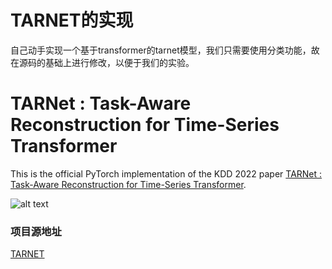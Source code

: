 # TARNET的实现
自己动手实现一个基于transformer的tarnet模型，我们只需要使用分类功能，故在源码的基础上进行修改，以便于我们的实验。

# TARNet : Task-Aware Reconstruction for Time-Series Transformer
This is the official PyTorch implementation of the KDD 2022 paper [TARNet : Task-Aware Reconstruction for Time-Series Transformer](https://dl.acm.org/doi/10.1145/3534678.3539329).

![alt text](https://github.com/ranakroychowdhury/TARNet/blob/main/Slide1.jpg)

### 项目源地址
[TARNET](https://github.com/ranakroychowdhury/TARNet.git)